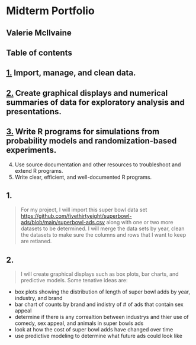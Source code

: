 # Midterm Portfolio
## Valerie McIlvaine
## Table of contents
## [1.](https://github.com/mcilvaiv/Midterm-Portfolio/blob/main/1.md) Import, manage, and clean data.

## [2.](https://github.com/mcilvaiv/Midterm-Portfolio/blob/main/2.md) Create graphical displays and numerical summaries of data for exploratory analysis and presentations.

## [3.](https://github.com/mcilvaiv/Midterm-Portfolio/blob/main/3.md) Write R programs for simulations from probability models and randomization-based experiments.
4. Use source documentation and other resources to troubleshoot and extend R programs.
5. Write clear, efficient, and well-documented R programs.

## 1. 

> For my project, I will import this super bowl data set https://github.com/fivethirtyeight/superbowl-ads/blob/main/superbowl-ads.csv 
along with one or two more datasets to be determined. I will merge the data sets by year, clean the datasets to make sure the columns and rows that I want to keep are retianed. 
## 2.
> I will create graphical displays such as box plots, bar charts, and predictive models.
> Some tenative ideas are:
-  box plots showing the distribution of length of super bowl adds by year, industry, and brand
-  bar chart of counts by brand and indistry of # of ads that contain sex appeal
-  determine if there is any correaltion between industrys and thier use of comedy, sex appeal, and animals in super bowls ads
-  look at how the cost of super bowl adds have changed over time
-  use predictive modeling to determine what future ads could look like

